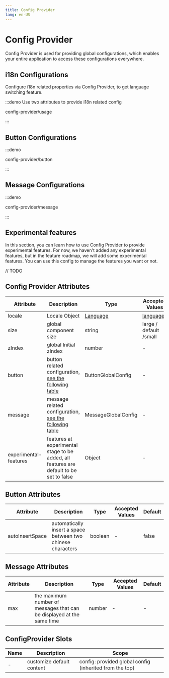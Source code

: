 ```yaml
---
title: Config Provider
lang: en-US
---
```


# Config Provider

Config Provider is used for providing global configurations, which enables your entire application to access these configurations everywhere.

## i18n Configurations

Configure i18n related properties via Config Provider, to get language switching feature.

:::demo Use two attributes to provide i18n related config

config-provider/usage

:::

## Button Configurations

:::demo

config-provider/button

:::

## Message Configurations

:::demo

config-provider/message

:::

## Experimental features

In this section, you can learn how to use Config Provider to provide experimental features. For now, we haven't added any experimental features, but in the feature roadmap, we will add some experimental features. You can use this config to manage the features you want or not.

// TODO

## Config Provider Attributes

| Attribute             | Description                                                                             | Type                                                                                                                               | Accepted Values                                                                         | Default                                                                                     |
| --------------------- | --------------------------------------------------------------------------------------- | ---------------------------------------------------------------------------------------------------------------------------------- | --------------------------------------------------------------------------------------- | ------------------------------------------------------------------------------------------- |
| locale                | Locale Object                                                                           | [Language](https://github.com/element-plus/element-plus/blob/a98ff9b40c0c3d2b9959f99919bd8363e3e3c25a/packages/locale/index.ts#L5) | [languages](https://github.com/element-plus/element-plus/tree/dev/packages/locale/lang) | [English](https://github.com/element-plus/element-plus/blob/dev/packages/locale/lang/en.ts) |
| size                  | global component size                                                                   | string                                                                                                                             | large / default /small                                                                  | default                                                                                     |
| zIndex                | global Initial zIndex                                                                   | number                                                                                                                             | -                                                                                       | -                                                                                           |
| button                | button related configuration, [see the following table](#button-attributes)             | ButtonGlobalConfig                                                                                                                 | -                                                                                       | see the following table                                                                     |
| message               | message related configuration, [see the following table](#message-attributes)           | MessageGlobalConfig                                                                                                                | -                                                                                       | see the following table                                                                     |
| experimental-features | features at experimental stage to be added, all features are default to be set to false | Object                                                                                                                             | -                                                                                       | -                                                                                           |

## Button Attributes

| Attribute       | Description                                                 | Type    | Accepted Values | Default |
| --------------- | ----------------------------------------------------------- | ------- | --------------- | ------- |
| autoInsertSpace | automatically insert a space between two chinese characters | boolean | -               | false   |

## Message Attributes

| Attribute | Description                                                           | Type   | Accepted Values | Default |
| --------- | --------------------------------------------------------------------- | ------ | --------------- | ------- |
| max       | the maximum number of messages that can be displayed at the same time | number | -               | -       |

## ConfigProvider Slots

| Name | Description               | Scope                                                   |
| ---- | ------------------------- | ------------------------------------------------------- |
| -    | customize default content | config: provided global config (inherited from the top) |
